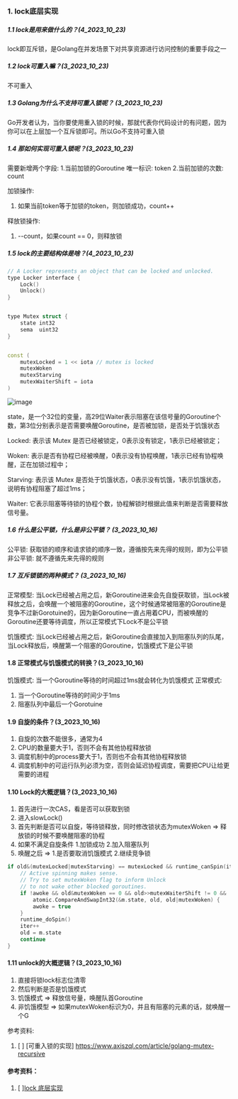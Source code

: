 ### 1. lock底层实现


##### 1.1 lock是用来做什么的？(4_2023_10_23)
lock即互斥锁，是Golang在并发场景下对共享资源进行访问控制的重要手段之一


##### 1.2 lock可重入嘛？(3_2023_10_23)
不可重入


##### 1.3 Golang为什么不支持可重入锁呢？ (3_2023_10_23)
Go开发者认为，当你要使用重入锁的时候，那就代表你代码设计的有问题，因为你可以在上层加一个互斥锁即可。所以Go不支持可重入锁



##### 1.4 那如何实现可重入锁呢？(3_2023_10_23)
需要新增两个字段:
1.当前加锁的Goroutine 唯一标识: token
2.当前加锁的次数: count

加锁操作:
1. 如果当前token等于加锁的token，则加锁成功，count++

释放锁操作:
1. --count，如果count == 0，则释放锁



##### 1.5 lock的主要结构体是啥？(4_2023_10_23)
```c++
// A Locker represents an object that can be locked and unlocked.
type Locker interface {
    Lock()
    Unlock()
}


type Mutex struct {
    state int32 
    sema  uint32
}


const (
	mutexLocked = 1 << iota // mutex is locked
	mutexWoken
	mutexStarving
	mutexWaiterShift = iota
)
```

![image](https://github.com/Luozujian/architect/assets/27532970/bfb50adc-d0fb-44be-9bf7-4cf126fdda03)

state，是一个32位的变量，高29位Waiter表示阻塞在该信号量的Goroutine个数，第3位分别表示是否需要唤醒Goroutine，是否被加锁，是否处于饥饿状态

Locked: 表示该 Mutex 是否已经被锁定，0表示没有锁定，1表示已经被锁定；

Woken: 表示是否有协程已经被唤醒，0表示没有协程唤醒，1表示已经有协程唤醒，正在加锁过程中；

Starving: 表示该 Mutex 是否处于饥饿状态，0表示没有饥饿，1表示饥饿状态，说明有协程阻塞了超过1ms；

Waiter: 它表示阻塞等待锁的协程个数，协程解锁时根据此值来判断是否需要释放信号量。


##### 1.6 什么是公平锁，什么是非公平锁？ (3_2023_10_16)
公平锁: 获取锁的顺序和请求锁的顺序一致，遵循按先来先得的规则，即为公平锁
非公平锁: 就不遵循先来先得的规则

##### 1.7 互斥锁锁的两种模式？ (3_2023_10_16)
正常模型: 当Lock已经被占用之后，新Goroutine进来会先自旋获取锁，当Lock被释放之后，会唤醒一个被阻塞的Goroutine，这个时候通常被阻塞的Goroutine是竞争不过新Gorotuine的，因为新Goroutine一直占用着CPU，而被唤醒的Goroutine还要等待调度，所以正常模式下Lock不是公平锁

饥饿模式: 当Lock已经被占用之后，新Goroutine会直接加入到阻塞队列的队尾，当Lock释放后，唤醒第一个阻塞的Goroutine，饥饿模式下是公平锁

#### 1.8 正常模式与饥饿模式的转换？(3_2023_10_16)
饥饿模式: 当一个Goroutine等待的时间超过1ms就会转化为饥饿模式
正常模式: 
1. 当一个Goroutine等待的时间少于1ms
2. 阻塞队列中最后一个Gorotuine

#### 1.9 自旋的条件？(3_2023_10_16)
1. 自旋的次数不能很多，通常为4
2. CPU的数量要大于1，否则不会有其他协程释放锁
3. 调度机制中的process要大于1，否则也不会有其他协程释放锁
4. 调度机制中的可运行队列必须为空，否则会延迟协程调度，需要把CPU让给更需要的进程

#### 1.10 Lock的大概逻辑？(3_2023_10_16)
1. 首先进行一次CAS，看是否可以获取到锁
2. 进入slowLock()
3. 首先判断是否可以自旋，等待锁释放，同时修改锁状态为mutexWoken => 释放锁的时候不要唤醒阻塞的协程
4. 如果不满足自旋条件 1.加锁成功 2.加入阻塞队列
5. 唤醒之后 => 1.是否要取消饥饿模式 2.继续竞争锁
```c++
if old&(mutexLocked|mutexStarving) == mutexLocked && runtime_canSpin(iter) {
	// Active spinning makes sense.
	// Try to set mutexWoken flag to inform Unlock
	// to not wake other blocked goroutines.
	if !awoke && old&mutexWoken == 0 && old>>mutexWaiterShift != 0 &&
		atomic.CompareAndSwapInt32(&m.state, old, old|mutexWoken) {
		awoke = true
	}
	runtime_doSpin()
	iter++
	old = m.state
	continue
}
```

#### 1.11 unlock的大概逻辑？(3_2023_10_16)
1. 直接将锁lock标志位清零
2. 然后判断是否是饥饿模式
3. 饥饿模式 => 释放信号量，唤醒队首Goroutine
4. 非饥饿模型 => 如果mutexWoken标识为0，并且有阻塞的元素的话，就唤醒一个G

参考资料:
1. [ ] [可重入锁的实现] https://www.axiszql.com/article/golang-mutex-recursive





#### 参考资料：
1. [ ][lock 底层实现](https://juejin.cn/post/7086756462059323429)
